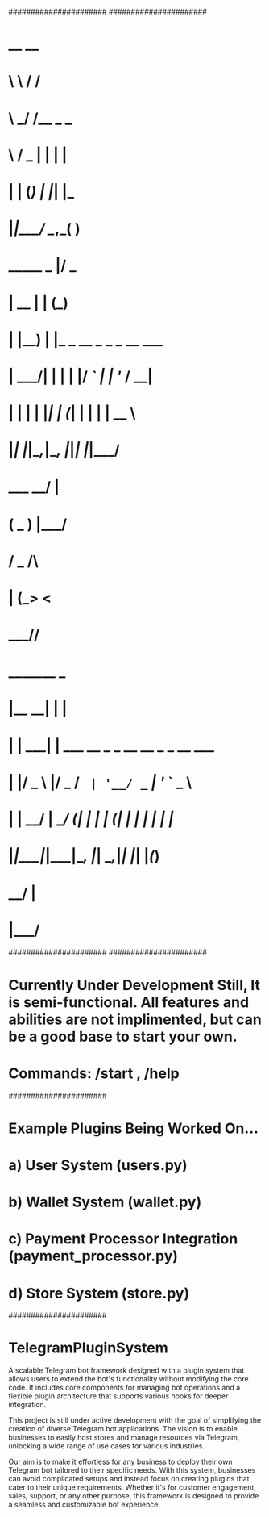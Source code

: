 ######################
######################
#   __     __                                     
#   \ \   / /                                     
#    \ \_/ /__  _   _                             
#     \   / _ \| | | |                            
#      | | (_) | |_| |_                           
#      |_|\___/ \__,_( )                          
#    _____  _        |/   _                       
#   |  __ \| |           (_)                      
#   | |__) | |_   _  __ _ _ _ __  ___             
#   |  ___/| | | | |/ _` | | '_ \/ __|            
#   | |    | | |_| | (_| | | | | \__ \            
#   |_|    |_|\__,_|\__, |_|_| |_|___/            
#     ___            __/ |                        
#    ( _ )          |___/                         
#    / _ \/\                                      
#   | (_>  <                                      
#    \___/\/                                      
#    _______   _                                  
#   |__   __| | |                                 
#      | | ___| | ___  __ _ _ __ __ _ _ __ ___    
#      | |/ _ \ |/ _ \/ _` | '__/ _` | '_ ` _ \   
#      | |  __/ |  __/ (_| | | | (_| | | | | | |_ 
#      |_|\___|_|\___|\__, |_|  \__,_|_| |_| |_(_)
#                      __/ |                      
#                     |___/                            
######################
######################
# Currently Under Development Still, It is semi-functional. All features and abilities are not implimented, but can be a good base to start your own.
# Commands: /start , /help
######################
# Example Plugins Being Worked On...
# a) User System (users.py)
# b) Wallet System (wallet.py)
# c) Payment Processor Integration (payment_processor.py)
# d) Store System (store.py)
######################


# TelegramPluginSystem
A scalable Telegram bot framework designed with a plugin system that allows users to extend the bot's functionality without modifying the core code. It includes core components for managing bot operations and a flexible plugin architecture that supports various hooks for deeper integration.


This project is still under active development with the goal of simplifying the creation of diverse Telegram bot applications. The vision is to enable businesses to easily host stores and manage resources via Telegram, unlocking a wide range of use cases for various industries.

Our aim is to make it effortless for any business to deploy their own Telegram bot tailored to their specific needs. With this system, businesses can avoid complicated setups and instead focus on creating plugins that cater to their unique requirements. Whether it's for customer engagement, sales, support, or any other purpose, this framework is designed to provide a seamless and customizable bot experience.

